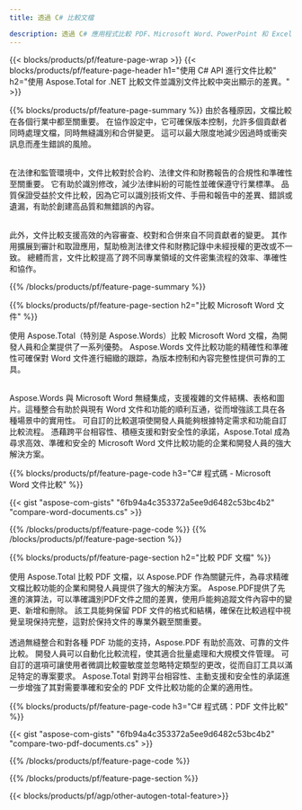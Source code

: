 ```yaml
---
title: 透過 C# 比較文檔 

description: 透過 C# 應用程式比較 PDF、Microsoft Word、PowerPoint 和 Excel 文件。 取得突出顯示的比較結果。
---
```


{{< blocks/products/pf/feature-page-wrap >}}
{{< blocks/products/pf/feature-page-header h1="使用 C# API 進行文件比較" h2="使用 Aspose.Total for .NET 比較文件並識別文件比較中突出顯示的差異。" >}}

{{% blocks/products/pf/feature-page-summary %}}
由於各種原因，文檔比較在各個行業中都至關重要。 在協作設定中，它可確保版本控制，允許多個貢獻者同時處理文檔，同時無縫識別和合併變更。 這可以最大限度地減少因過時或衝突訊息而產生錯誤的風險。<br /><br />

在法律和監管環境中，文件比較對於合約、法律文件和財務報告的合規性和準確性至關重要。 它有助於識別修改，減少法律糾紛的可能性並確保遵守行業標準。 品質保證受益於文件比較，因為它可以識別技術文件、手冊和報告中的差異、錯誤或遺漏，有助於創建高品質和無錯誤的內容。<br /><br />

此外，文件比較支援高效的內容審查、校對和合併來自不同貢獻者的變更。 其作用擴展到審計和取證應用，幫助檢測法律文件和財務記錄中未經授權的更改或不一致。 總體而言，文件比較提高了跨不同專業領域的文件密集流程的效率、準確性和協作。

{{% /blocks/products/pf/feature-page-summary  %}}

{{% blocks/products/pf/feature-page-section  h2="比較 Microsoft Word 文件" %}}

使用 Aspose.Total（特別是 Aspose.Words）比較 Microsoft Word 文檔，為開發人員和企業提供了一系列優勢。 Aspose.Words 文件比較功能的精確性和準確性可確保對 Word 文件進行細緻的跟踪，為版本控制和內容完整性提供可靠的工具。<br /><br />

Aspose.Words 與 Microsoft Word 無縫集成，支援複雜的文件結構、表格和圖片。這種整合有助於與現有 Word 文件和功能的順利互通，從而增強該工具在各種場景中的實用性。 可自訂的比較選項使開發人員能夠根據特定需求和功能自訂比較流程。 憑藉跨平台相容性、積極支援和對安全性的承諾，Aspose.Total 成為尋求高效、準確和安全的 Microsoft Word 文件比較功能的企業和開發人員的強大解決方案。

{{% blocks/products/pf/feature-page-code h3="C# 程式碼 - Microsoft Word 文件比較" %}}

{{< gist "aspose-com-gists" "6fb94a4c353372a5ee9d6482c53bc4b2" "compare-word-documents.cs" >}}

{{% /blocks/products/pf/feature-page-code  %}}
{{% /blocks/products/pf/feature-page-section %}}

{{% blocks/products/pf/feature-page-section  h2="比較 PDF 文檔" %}}

使用 Aspose.Total 比較 PDF 文檔，以 Aspose.PDF 作為關鍵元件，為尋求精確文檔比較功能的企業和開發人員提供了強大的解決方案。 Aspose.PDF提供了先進的演算法，可以準確識別PDF文件之間的差異，使用戶能夠追蹤文件內容中的變更、新增和刪除。 該工具能夠保留 PDF 文件的格式和結構，確保在比較過程中視覺呈現保持完整，這對於保持文件的專業外觀至關重要。<br /><br />
透過無縫整合和對各種 PDF 功能的支持，Aspose.PDF 有助於高效、可靠的文件比較。 開發人員可以自動化比較流程，使其適合批量處理和大規模文件管理。 可自訂的選項可讓使用者微調比較靈敏度並忽略特定類型的更改，從而自訂工具以滿足特定的專案要求。 Aspose.Total 對跨平台相容性、主動支援和安全性的承諾進一步增強了其對需要準確和安全的 PDF 文件比較功能的企業的適用性。

{{% blocks/products/pf/feature-page-code h3="C# 程式碼：PDF 文件比較" %}}

{{< gist "aspose-com-gists" "6fb94a4c353372a5ee9d6482c53bc4b2" "compare-two-pdf-documents.cs" >}}

{{% /blocks/products/pf/feature-page-code  %}}

{{% /blocks/products/pf/feature-page-section %}}

{{< blocks/products/pf/agp/other-autogen-total-feature>}}